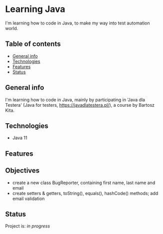 # Learning Java
I'm learning how to code in Java, to make my way into test automation world.

## Table of contents
* [General info](#general-info)
* [Technologies](#technologies)
* [Features](#features)
* [Status](#status)

## General info

I'm learning how to code in Java, mainly by participating in 'Java dla Testera' (Java for
testers, https://javadlatestera.pl/), a course by Bartosz Kita.

## Technologies

* Java 11

## Features

## Objectives

* create a new class BugReporter, containing first name, last name and email
* create setters & getters, toString(), equals(), hashCode() methods; add email validation

## Status

Project is: _in progress_



